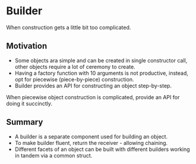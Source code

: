 # Builder

When construction gets a little bit too complicated.

## Motivation

- Some objects ara simple and can be created in single constructor call, other objects require a lot of ceremony to create.
- Having a factory function with 10 arguments is not productive, instead, opt for piecewise (piece-by-piece) construction.
- Builder provides an API for constructing an object step-by-step.

When piecewise object construction is complicated, provide an API for doing it succinctly.

## Summary

- A builder is a separate component used for building an object.
- To make builder fluent, return the receiver - allowing chaining.
- Different facets of an object can be built with different builders working in tandem via a common struct.
